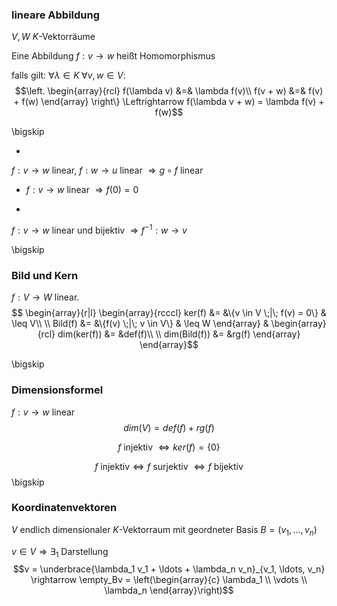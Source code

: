 ### lineare Abbildung

$V,W$ $K$-Vektorräume

Eine Abbildung $f: v\rightarrow w$ heißt Homomorphismus

falls gilt: $\forall \lambda \in K \;\forall v,w \in V$:
$$\left.
\begin{array}{rcl}
f(\lambda v) &=& \lambda f(v)\\
f(v + w) &=& f(v) + f(w)
\end{array}
\right\} \Leftrightarrow f(\lambda v + w) = \lambda f(v) + f(w)$$

\bigskip 

* 
$f: v\rightarrow w$ linear, $f: w \rightarrow u$ linear $\Rightarrow g \circ f$ linear

* $f : v \rightarrow w$ linear $\Rightarrow f(0) = 0$

* 
$f: v \rightarrow w$ linear und bijektiv $\Rightarrow f^{-1}: w \rightarrow v$

\bigskip

### Bild und Kern

$f: V \rightarrow W$ linear.
$$
\begin{array}{r|l}
\begin{array}{rcccl}
ker(f) &= &\{v \in V \;|\; f(v) = 0\} & \leq V\\	\\
Bild(f) &= &\{f(v) \;|\; v \in V\} & \leq W
\end{array} &
\begin{array}{rcl}
dim(ker(f)) &= &def(f)\\ \\
dim(Bild(f)) &= &rg(f)
\end{array}
\end{array}$$

\bigskip

### Dimensionsformel

$f: v\rightarrow w$ linear
$$dim(V) = def(f) + rg(f)$$

$$f \text{ injektiv } \Leftrightarrow ker(f) = \{0\}$$

$$f \text{ injektiv} \Leftrightarrow f \text{ surjektiv }\Leftrightarrow f \text{ bijektiv}$$
\bigskip

### Koordinatenvektoren

$V$ endlich dimensionaler $K$-Vektorraum mit geordneter Basis $B = (v_1, \ldots, v_n)$

$v \in V \Rightarrow \exists_1$ Darstellung
$$v = \underbrace{\lambda_1 v_1 + \ldots + \lambda_n v_n}_{v_1, \ldots, v_n} \rightarrow \empty_Bv  = \left(\begin{array}{c} \lambda_1 \\ \vdots \\ \lambda_n \end{array}\right)$$


